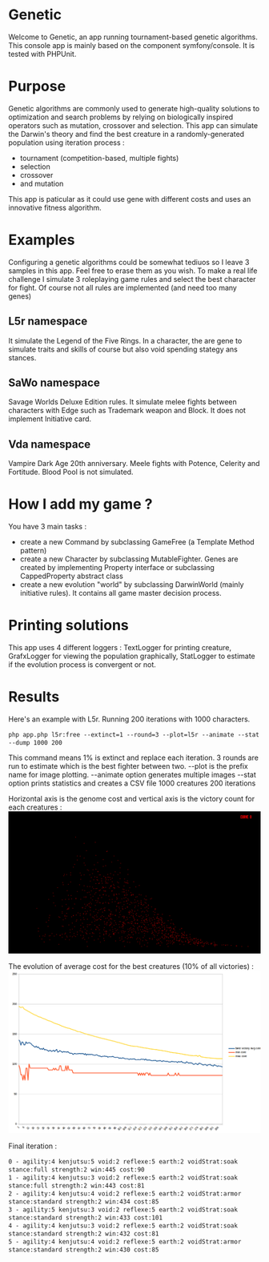 # Genetic

Welcome to Genetic, an app running tournament-based genetic algorithms.
This console app is mainly based on the component symfony/console.
It is tested with PHPUnit.

# Purpose

Genetic algorithms are commonly used to generate high-quality solutions to optimization and search problems 
by relying on biologically inspired operators such as mutation, crossover and selection.
This app can simulate the Darwin's theory and find the best creature in a randomly-generated population using iteration process :
* tournament (competition-based, multiple fights)
* selection
* crossover 
* and mutation

This app is paticular as it could use gene with different costs and uses an innovative fitness algorithm.

# Examples

Configuring a genetic algorithms could be somewhat tediuos so I leave 3 samples in this app.
Feel free to erase them as you wish. To make a real life challenge I simulate 3 roleplaying game rules
and select the best character for fight. Of course not all rules are implemented (and need too many genes)

## L5r namespace

It simulate the Legend of the Five Rings. In a character, the are gene to simulate traits and skills of course but also void spending stategy ans stances.

## SaWo namespace

Savage Worlds Deluxe Edition rules. It simulate melee fights between characters with Edge such as Trademark weapon and Block. It does not 
implement Initiative card.

## Vda namespace

Vampire Dark Age 20th anniversary. Meele fights with Potence, Celerity and Fortitude. Blood Pool is not simulated.

# How I add my game ?

You have 3 main tasks :
* create a new Command by subclassing GameFree (a Template Method pattern)
* create a new Character by subclassing MutableFighter. Genes are created by implementing Property interface or subclassing CappedProperty abstract class
* create a new evolution "world" by subclassing DarwinWorld (mainly initiative rules). It contains all game master decision process.

# Printing solutions

This app uses 4 different loggers : TextLogger for printing creature, GrafxLogger for viewing the population graphically, 
StatLogger to estimate if the evolution process is convergent or not. 

# Results

Here's an example with L5r. Running 200 iterations with 1000 characters.

```
php app.php l5r:free --extinct=1 --round=3 --plot=l5r --animate --stat --dump 1000 200
```

This command means 1% is extinct and replace each iteration.
3 rounds are run to estimate which is the best fighter between two.
--plot is the prefix name for image plotting.
--animate option generates multiple images
--stat option prints statistics and creates a CSV file
1000 creatures
200 iterations

Horizontal axis is the genome cost and vertical axis is the victory count for each creatures :
![Evolution of population](/doc/l5r-200.gif)

The evolution of average cost for the best creatures (10% of all victories) :
![Convergent cost](/doc/l5r-conv.png)

Final iteration :
```
0 - agility:4 kenjutsu:5 void:2 reflexe:5 earth:2 voidStrat:soak stance:full strength:2 win:445 cost:90
1 - agility:4 kenjutsu:3 void:2 reflexe:5 earth:2 voidStrat:soak stance:full strength:2 win:443 cost:81
2 - agility:4 kenjutsu:4 void:2 reflexe:5 earth:2 voidStrat:armor stance:standard strength:2 win:434 cost:85
3 - agility:5 kenjutsu:3 void:2 reflexe:5 earth:2 voidStrat:soak stance:standard strength:2 win:433 cost:101
4 - agility:4 kenjutsu:3 void:2 reflexe:5 earth:2 voidStrat:soak stance:standard strength:2 win:432 cost:81
5 - agility:4 kenjutsu:4 void:2 reflexe:5 earth:2 voidStrat:armor stance:standard strength:2 win:430 cost:85
```
